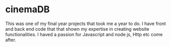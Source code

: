 # cinemaDB

This was one of my final year projects that took me a year to do. I have front and back end code that that shown my expertise in creating website functionalities. I haved a passion for Javascript and node js, Http  etc come after.  
